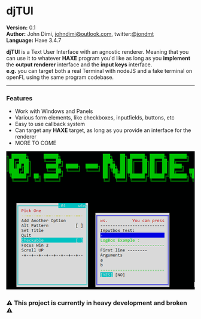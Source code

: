 
# djTUI

**Version:** 0.1\
**Author:** John Dimi, <johndimi@outlook.com>, twitter:[@jondmt](https://twitter.com/jondmt)\
**Language:** Haxe 3.4.7

**djTUI** is a Text User Interface with an agnostic renderer. Meaning that you can use it to whatever **HAXE** program you'd like as long as you **implement** the **output renderer** interface and the **input keys** interface.\
**e.g.** you can target both a real Terminal with nodeJS and a fake terminal on openFL using the same program codebase.


----------

### Features
- Work with Windows and Panels
- Various form elements, like checkboxes, inputfields, buttons, etc
- Easy to use callback system
- Can target any **HAXE** target, as long as you provide an interface for the renderer
- MORE TO COME

![Small demo of what can be achieved](images/demo_001.gif)


### :warning: This project is currently in heavy development and broken :warning:


